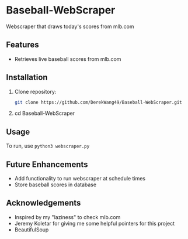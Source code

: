 # Baseball-WebScraper
Webscraper that draws today's scores from mlb.com

## Features
- Retrieves live baseball scores from mlb.com


## Installation
1. Clone repository:
   ```bash
   git clone https://github.com/DerekWang49/Baseball-WebScraper.git
2. cd Baseball-WebScraper

## Usage
To run, use `python3 webscraper.py`

## Future Enhancements
- Add functionality to run webscraper at schedule times
- Store baseball scores in database


## Acknowledgements
- Inspired by my "laziness" to check mlb.com
- Jeremy Koletar for giving me some helpful pointers for this project
- BeautifulSoup
